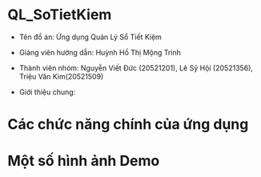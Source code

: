  # QL_SoTietKiem
- Tên đồ án: Ứng dụng Quản Lý Sổ Tiết Kiệm
- Giảng viên hướng dẫn: Huỳnh Hồ Thị Mộng Trinh
- Thành viên nhóm:
    Nguyễn Viết Đức (20521201),
    Lê Sỹ Hội (20521356),
    Triệu Văn Kim(20521509)
    
- Giới thiệu chung:
  </a>
#  Các chức năng chính của ứng dụng
 
  </a>
  
# Một số hình ảnh Demo 
